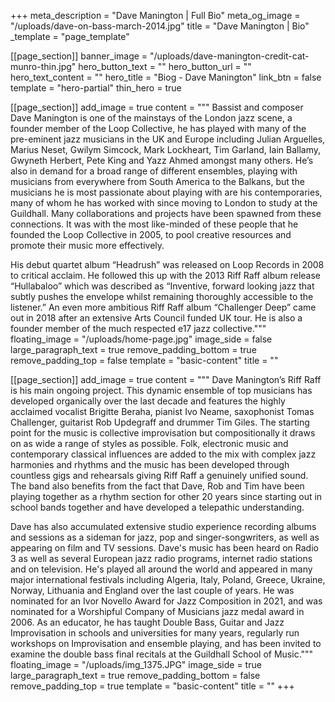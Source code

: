+++
meta_description = "Dave Manington | Full Bio"
meta_og_image = "/uploads/dave-on-bass-march-2014.jpg"
title = "Dave Manington | Bio"
_template = "page_template"

[[page_section]]
banner_image = "/uploads/dave-manington-credit-cat-munro-thin.jpg"
hero_button_text = ""
hero_button_url = ""
hero_text_content = ""
hero_title = "Biog - Dave Manington"
link_btn = false
template = "hero-partial"
thin_hero = true

[[page_section]]
add_image = true
content = """
Bassist and composer Dave Manington is one of the mainstays of the London jazz scene, a founder member of the Loop Collective, he has played with many of the pre-eminent jazz musicians in the UK and Europe including Julian Arguelles, Marius Neset, Gwilym Simcock, Mark Lockheart, Tim Garland, Iain Ballamy, Gwyneth Herbert, Pete King and Yazz Ahmed amongst many others. He’s also in demand for a broad range of different ensembles, playing with musicians from everywhere from South America to the Balkans, but the musicians he is most passionate about playing with are his contemporaries, many of whom he has worked with since moving to London to study at the Guildhall. Many collaborations and projects have been spawned from these connections. It was with the most like-minded of these people that he founded the Loop Collective in 2005, to pool creative resources and promote their music more effectively.

His debut quartet album “Headrush” was released on Loop Records in 2008 to critical acclaim. He followed this up with the 2013 Riff Raff album release “Hullabaloo” which was described as “Inventive, forward looking jazz that subtly pushes the envelope whilst remaining thoroughly accessible to the listener.” An even more ambitious Riff Raff album “Challenger Deep” came out in 2018 after an extensive Arts Council funded UK tour. He is also a founder member of the much respected e17 jazz collective."""
floating_image = "/uploads/home-page.jpg"
image_side = false
large_paragraph_text = true
remove_padding_bottom = true
remove_padding_top = false
template = "basic-content"
title = ""

[[page_section]]
add_image = true
content = """
Dave Manington’s Riff Raff is his main ongoing project. This dynamic ensemble of top musicians has developed organically over the last decade and features the highly acclaimed vocalist Brigitte Beraha, pianist Ivo Neame, saxophonist Tomas Challenger, guitarist Rob Updegraff and drummer Tim Giles. The starting point for the music is collective improvisation but compositionally it draws on as wide a range of styles as possible. Folk, electronic music and contemporary classical influences are added to the mix with complex jazz harmonies and rhythms and the music has been developed through countless gigs and rehearsals giving Riff Raff a genuinely unified sound. The band also benefits from the fact that Dave, Rob and Tim have been playing together as a rhythm section for other 20 years since starting out in school bands together and have developed a telepathic understanding.

Dave has also accumulated extensive studio experience recording albums and sessions as a sideman for jazz, pop and singer-songwriters, as well as appearing on film and TV sessions. Dave's music has been heard on Radio 3 as well as several European jazz radio programs, internet radio stations and on television. He's played all around the world and appeared in many major international festivals including Algeria, Italy, Poland, Greece, Ukraine, Norway, Lithuania and England over the last couple of years. He was nominated for an Ivor Novello Award for Jazz Composition in 2021, and was nominated for a Worshipful Company of Musicians jazz medal award in 2006. As an educator, he has taught Double Bass, Guitar and Jazz Improvisation in schools and universities for many years, regularly run workshops on Improvisation and ensemble playing, and has been invited to examine the double bass final recitals at the Guildhall School of Music."""
floating_image = "/uploads/img_1375.JPG"
image_side = true
large_paragraph_text = true
remove_padding_bottom = false
remove_padding_top = true
template = "basic-content"
title = ""
+++

